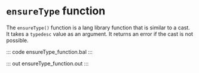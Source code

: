 # `ensureType` function

The `ensureType()` function is a lang library function that is similar to a cast. It takes a `typedesc` value as an argument. It returns an error if the cast is not possible.

::: code ensureType_function.bal :::

::: out ensureType_function.out :::
